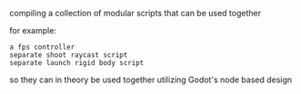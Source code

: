 compiling a collection of modular scripts that can be used together


for example:

	a fps controller
	separate shoot raycast script
	separate launch rigid body script


so they can in theory be used together utilizing Godot's node based design